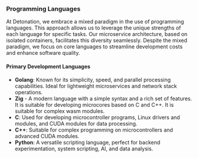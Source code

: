 ### Programming Languages

At Detonation, we embrace a mixed paradigm in the use of programming languages. This approach allows us to leverage the
unique strengths of each language for specific tasks. Our microservice architecture, based on isolated containers,
facilitates this diversity seamlessly.
Despite the mixed paradigm, we focus on core languages to streamline development costs and enhance software quality.

#### Primary Development Languages

- **Golang**: Known for its simplicity, speed, and parallel processing capabilities. Ideal for lightweight microservices
  and network stack operations.
- **Zig** - A modern language with a simple syntax and a rich set of features. It is suitable for developing microcores based on C and C++. It is suitable for complex wasm modules.
- **C**: Used for developing microcontroller programs, Linux drivers and modules, and CUDA modules for data processing.
- **C++**: Suitable for complex programming on microcontrollers and advanced CUDA modules.
- **Python**: A versatile scripting language, perfect for backend experimentation, system scripting, AI, and data
  analysis.

